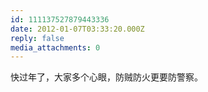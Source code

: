 ```yaml
---
id: 111137527879443336
date: 2012-01-07T03:33:20.000Z
reply: false
media_attachments: 0
---
```


快过年了，大家多个心眼，防贼防火更要防警察。

